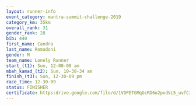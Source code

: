```yaml
---
layout: runner-info 
event_category: mantra-summit-challenge-2019 
category_km: 35km 
overall_rank: 31
gender_rank: 28
bib: 440
first_name: Candra
last_name: Romadoni
gender: M
team_name: Lonely Runner
start_(t1): Sun, 12-00-00 am
mbah_kamad_(t2): Sun, 10-38-34 am
finish_(t3): Sun, 12-30-09 pm
race_time: 12-30-09
status: FINISHER
certificate: https:drive.google.com/file/d/1VOPETGMqGcRD6o2pvdVL5_uvfC3gpYZ9/view?usp=sharing
---
```

